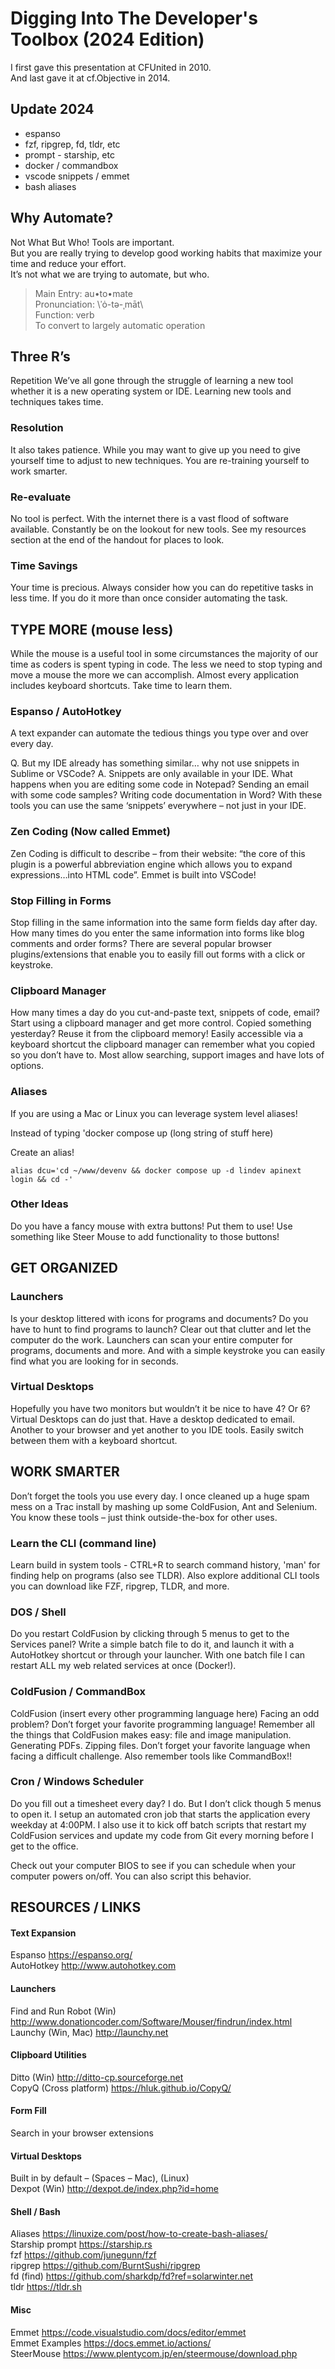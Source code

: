 # Digging Into The Developer's Toolbox (2024 Edition)

I first gave this presentation at CFUnited in 2010.<br />
And last gave it at cf.Objective in 2014.<br />

## Update 2024

- espanso
- fzf, ripgrep, fd, tldr, etc
- prompt - starship, etc
- docker / commandbox
- vscode snippets / emmet
- bash aliases

## Why Automate?

Not What But Who! Tools are important.<br />
But you are really trying to develop good working habits that maximize your time and reduce your effort.<br />
It’s not what we are trying to automate, but who.<br />

> Main Entry: au•to•mate <br />
> Pronunciation: \ˈȯ-tə-ˌmāt\ <br />
> Function: verb <br />
> To convert to largely automatic operation <br />

## Three R’s
Repetition
We’ve all gone through the struggle of learning a new tool whether it is a new operating system or IDE. Learning new tools and techniques takes time.

### Resolution
It also takes patience. While you may want to give up you need to give yourself time to adjust to new techniques. You are re-training yourself to work smarter.

### Re-evaluate
No tool is perfect. With the internet there is a vast flood of software available. Constantly be on the lookout for new tools. See my resources section at the end of the handout for places to look.

### Time Savings
Your time is precious. Always consider how you can do repetitive tasks in less time. If you do it more than once consider automating the task.

## TYPE MORE (mouse less)
While the mouse is a useful tool in some circumstances the majority of our time as coders is spent typing in code. The less we need to stop typing and move a mouse the more we can accomplish. Almost every application includes keyboard shortcuts. Take time to learn them.

### Espanso / AutoHotkey

A text expander can automate the tedious things you type over and over every day.

Q. But my IDE already has something similar… why not use snippets in Sublime or VSCode?
A. Snippets are only available in your IDE. What happens when you are editing some code in Notepad? Sending an email with some code samples? Writing code documentation in Word? With these tools you can use the same ‘snippets’ everywhere – not just in your IDE.

### Zen Coding (Now called Emmet)
Zen Coding is difficult to describe – from their website: “the core of this plugin is a powerful abbreviation engine which allows you to expand expressions…into HTML code”. Emmet is built into VSCode!

### Stop Filling in Forms
Stop filling in the same information into the same form fields day after day. How many times do you enter the same information into forms like blog comments and order forms? There are several popular browser plugins/extensions that enable you to easily fill out forms with a click or keystroke.

### Clipboard Manager
How many times a day do you cut-and-paste text, snippets of code, email? Start using a clipboard manager and get more control. Copied something yesterday? Reuse it from the clipboard memory! Easily accessible via a keyboard shortcut the clipboard manager can remember what you copied so you don’t have to. Most allow searching, support images and have lots of options.

### Aliases
If you are using a Mac or Linux you can leverage system level aliases!

Instead of typing 'docker compose up (long string of stuff here)

Create an alias!

```
alias dcu='cd ~/www/devenv && docker compose up -d lindev apinext login && cd -'
```

### Other Ideas

Do you have a fancy mouse with extra buttons! Put them to use! Use something like Steer Mouse to add functionality to those buttons!

## GET ORGANIZED

### Launchers
Is your desktop littered with icons for programs and documents? Do you have to hunt to find programs to launch? Clear out that clutter and let the computer do the work. Launchers can scan your entire computer for programs, documents and more. And with a simple keystroke you can easily find what you are looking for in seconds.

### Virtual Desktops
Hopefully you have two monitors but wouldn’t it be nice to have 4? Or 6? Virtual Desktops can do just that. Have a desktop dedicated to email. Another to your browser and yet another to you IDE tools. Easily switch between them with a keyboard shortcut.

## WORK SMARTER
Don’t forget the tools you use every day. I once cleaned up a huge spam mess on a Trac install by mashing up some ColdFusion, Ant and Selenium. You know these tools – just think outside-the-box for other uses.

### Learn the CLI (command line)
Learn build in system tools - CTRL+R to search command history, 'man' for finding help on programs (also see TLDR). Also explore additional CLI tools you can download like FZF, ripgrep, TLDR, and more.

### DOS / Shell
Do you restart ColdFusion by clicking through 5 menus to get to the Services panel? Write a simple batch file to do it, and launch it with a AutoHotkey shortcut or through your launcher. With one batch file I can restart ALL my web related services at once (Docker!).

### ColdFusion / CommandBox
ColdFusion (insert every other programming language here)
Facing an odd problem? Don’t forget your favorite programming language! Remember all the things that ColdFusion makes easy: file and image manipulation. Generating PDFs. Zipping files. Don’t forget your favorite language when facing a difficult challenge.
Also remember tools like CommandBox!!

### Cron / Windows Scheduler
Do you fill out a timesheet every day? I do. But I don’t click though 5 menus to open it. I setup an automated cron job that starts the application every weekday at 4:00PM. I also use it to kick off batch scripts that restart my ColdFusion services and update my code from Git every morning before I get to the office.

Check out your computer BIOS to see if you can schedule when your computer powers on/off. You can also script this behavior.

## RESOURCES / LINKS

#### Text Expansion
Espanso https://espanso.org/<br />
AutoHotkey http://www.autohotkey.com<br />

#### Launchers
Find and Run Robot (Win) http://www.donationcoder.com/Software/Mouser/findrun/index.html<br />
Launchy (Win, Mac) http://launchy.net<br />

#### Clipboard Utilities
Ditto (Win) http://ditto-cp.sourceforge.net <br />
CopyQ (Cross platform) https://hluk.github.io/CopyQ/ <br />

#### Form Fill
Search in your browser extensions <br />

#### Virtual Desktops
Built in by default – (Spaces – Mac), (Linux) <br />
Dexpot (Win) http://dexpot.de/index.php?id=home <br />

#### Shell / Bash
Aliases https://linuxize.com/post/how-to-create-bash-aliases/ <br />
Starship prompt https://starship.rs  <br />
fzf https://github.com/junegunn/fzf  <br />
ripgrep https://github.com/BurntSushi/ripgrep <br />
fd (find) https://github.com/sharkdp/fd?ref=solarwinter.net <br />
tldr https://tldr.sh <br />

#### Misc
Emmet https://code.visualstudio.com/docs/editor/emmet <br />
Emmet Examples https://docs.emmet.io/actions/ <br />
SteerMouse https://www.plentycom.jp/en/steermouse/download.php <br />



